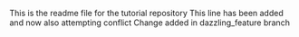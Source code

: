 This is the readme file for the tutorial repository
This line has been added and now also attempting conflict
Change added in dazzling_feature branch